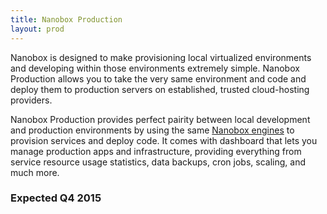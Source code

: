 ```yaml
---
title: Nanobox Production
layout: prod
---
```


Nanobox is designed to make provisioning local virtualized environments and developing within those environments extremely simple. Nanobox Production allows you to take the very same environment and code and deploy them to production servers on established, trusted cloud-hosting providers.

Nanobox Production provides perfect pairity between local development and production environments by using the same [Nanobox engines](/getting-started/intro/) to provision services and deploy code. It comes with dashboard that lets you manage production apps and infrastructure, providing everything from service resource usage statistics, data backups, cron jobs, scaling, and much more.

### Expected Q4 2015